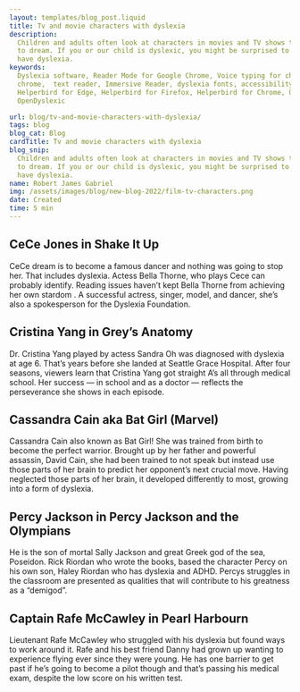 ```yaml
---
layout: templates/blog_post.liquid
title: Tv and movie characters with dyslexia
description:
  Children and adults often look at characters in movies and TV shows to look at for inspiration and
  to dream. If you or our child is dyslexic, you might be surprised to see the following characters
  have dyslexia.
keywords:
  Dyslexia software, Reader Mode for Google Chrome, Voice typing for chrome, Text to speech for
  chrome,  text reader, Immersive Reader, dyslexia fonts, accessibility software, dyslexia software,
  Helperbird for Edge, Helperbird for Firefox, Helperbird for Chrome, Opendyslexic for Chrome,
  OpenDyslexic

url: blog/tv-and-movie-characters-with-dyslexia/
tags: blog
blog_cat: Blog
cardTitle: Tv and movie characters with dyslexia
blog_snip:
  Children and adults often look at characters in movies and TV shows to look at for inspiration and
  to dream. If you or our child is dyslexic, you might be surprised to see the following characters
  have dyslexia.
name: Robert James Gabriel
img: /assets/images/blog/new-blog-2022/film-tv-characters.png
date: Created
time: 5 min
---
```


## CeCe Jones in Shake It Up

CeCe dream is to become a famous dancer and nothing was going to stop her. That includes dyslexia.
Actess Bella Thorne, who plays Cece can probably identify. Reading issues haven’t kept Bella Thorne
from achieving her own stardom . A successful actress, singer, model, and dancer, she’s also a
spokesperson for the Dyslexia Foundation.

## Cristina Yang in Grey’s Anatomy

Dr. Cristina Yang played by actess Sandra Oh was diagnosed with dyslexia at age 6. That’s years
before she landed at Seattle Grace Hospital. After four seasons, viewers learn that Cristina Yang
got straight A’s all through medical school. Her success — in school and as a doctor — reflects the
perseverance she shows in each episode.

## Cassandra Cain aka Bat Girl (Marvel)

Cassandra Cain also known as Bat Girl! She was trained from birth to become the perfect warrior.
Brought up by her father and powerful assassin, David Cain, she had been trained to not speak but
instead use those parts of her brain to predict her opponent’s next crucial move. Having neglected
those parts of her brain, it developed differently to most, growing into a form of dyslexia.

## Percy Jackson in Percy Jackson and the Olympians

He is the son of mortal Sally Jackson and great Greek god of the sea, Poseidon. Rick Riordan who
wrote the books, based the character Percy on his own son, Haley Riordan who has dyslexia and ADHD.
Percys struggles in the classroom are presented as qualities that will contribute to his greatness
as a “demigod”.

## Captain Rafe McCawley in Pearl Harbourn

Lieutenant Rafe McCawley who struggled with his dyslexia but found ways to work around it. Rafe and
his best friend Danny had grown up wanting to experience flying ever since they were young. He has
one barrier to get past if he’s going to become a pilot though and that’s passing his medical exam,
despite the low score on his written test.
